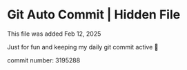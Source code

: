 # Git Auto Commit | Hidden File

This file was added Feb 12, 2025

Just for fun and keeping my daily git commit active 🤪

commit number: 3195288
